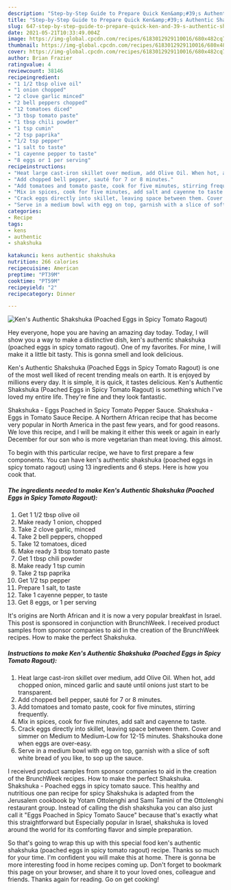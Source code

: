 ```yaml
---
description: "Step-by-Step Guide to Prepare Quick Ken&amp;#39;s Authentic Shakshuka (Poached Eggs in Spicy Tomato Ragout)"
title: "Step-by-Step Guide to Prepare Quick Ken&amp;#39;s Authentic Shakshuka (Poached Eggs in Spicy Tomato Ragout)"
slug: 647-step-by-step-guide-to-prepare-quick-ken-and-39-s-authentic-shakshuka-poached-eggs-in-spicy-tomato-ragout
date: 2021-05-21T10:33:49.004Z
image: https://img-global.cpcdn.com/recipes/6183012929110016/680x482cq70/kens-authentic-shakshuka-poached-eggs-in-spicy-tomato-ragout-recipe-main-photo.jpg
thumbnail: https://img-global.cpcdn.com/recipes/6183012929110016/680x482cq70/kens-authentic-shakshuka-poached-eggs-in-spicy-tomato-ragout-recipe-main-photo.jpg
cover: https://img-global.cpcdn.com/recipes/6183012929110016/680x482cq70/kens-authentic-shakshuka-poached-eggs-in-spicy-tomato-ragout-recipe-main-photo.jpg
author: Brian Frazier
ratingvalue: 4
reviewcount: 38146
recipeingredient:
- "1 1/2 tbsp olive oil"
- "1 onion chopped"
- "2 clove garlic minced"
- "2 bell peppers chopped"
- "12 tomatoes diced"
- "3 tbsp tomato paste"
- "1 tbsp chili powder"
- "1 tsp cumin"
- "2 tsp paprika"
- "1/2 tsp pepper"
- "1 salt to taste"
- "1 cayenne pepper to taste"
- "8 eggs or 1 per serving"
recipeinstructions:
- "Heat large cast-iron skillet over medium, add Olive Oil. When hot, add chopped onion, minced garlic and sauté until onions just start to be transparent."
- "Add chopped bell pepper, sauté for 7 or 8 minutes."
- "Add tomatoes and tomato paste, cook for five minutes, stirring frequently."
- "Mix in spices, cook for five minutes, add salt and cayenne to taste."
- "Crack eggs directly into skillet, leaving space between them. Cover and simmer on Medium to Medium-Low for 12-15 minutes. Shakshouka done when eggs are over-easy."
- "Serve in a medium bowl with egg on top, garnish with a slice of soft white bread of you like, to sop up the sauce."
categories:
- Recipe
tags:
- kens
- authentic
- shakshuka

katakunci: kens authentic shakshuka 
nutrition: 266 calories
recipecuisine: American
preptime: "PT39M"
cooktime: "PT59M"
recipeyield: "2"
recipecategory: Dinner

---
```



![Ken&#39;s Authentic Shakshuka (Poached Eggs in Spicy Tomato Ragout)](https://img-global.cpcdn.com/recipes/6183012929110016/680x482cq70/kens-authentic-shakshuka-poached-eggs-in-spicy-tomato-ragout-recipe-main-photo.jpg)

Hey everyone, hope you are having an amazing day today. Today, I will show you a way to make a distinctive dish, ken&#39;s authentic shakshuka (poached eggs in spicy tomato ragout). One of my favorites. For mine, I will make it a little bit tasty. This is gonna smell and look delicious.

Ken&#39;s Authentic Shakshuka (Poached Eggs in Spicy Tomato Ragout) is one of the most well liked of recent trending meals on earth. It is enjoyed by millions every day. It is simple, it is quick, it tastes delicious. Ken&#39;s Authentic Shakshuka (Poached Eggs in Spicy Tomato Ragout) is something which I've loved my entire life. They're fine and they look fantastic.

Shakshuka - Eggs Poached in Spicy Tomato Pepper Sauce. Shakshuka - Eggs in Tomato Sauce Recipe. A Northern African recipe that has become very popular in North America in the past few years, and for good reasons. We love this recipe, and I will be making it either this week or again in early December for our son who is more vegetarian than meat loving. this almost.


To begin with this particular recipe, we have to first prepare a few components. You can have ken&#39;s authentic shakshuka (poached eggs in spicy tomato ragout) using 13 ingredients and 6 steps. Here is how you cook that.

<!--inarticleads1-->

##### The ingredients needed to make Ken&#39;s Authentic Shakshuka (Poached Eggs in Spicy Tomato Ragout):

1. Get 1 1/2 tbsp olive oil
1. Make ready 1 onion, chopped
1. Take 2 clove garlic, minced
1. Take 2 bell peppers, chopped
1. Take 12 tomatoes, diced
1. Make ready 3 tbsp tomato paste
1. Get 1 tbsp chili powder
1. Make ready 1 tsp cumin
1. Take 2 tsp paprika
1. Get 1/2 tsp pepper
1. Prepare 1 salt, to taste
1. Take 1 cayenne pepper, to taste
1. Get 8 eggs, or 1 per serving


It&#39;s origins are North African and it is now a very popular breakfast in Israel. This post is sponsored in conjunction with BrunchWeek. I received product samples from sponsor companies to aid in the creation of the BrunchWeek recipes. How to make the perfect Shakshuka. 

<!--inarticleads2-->

##### Instructions to make Ken&#39;s Authentic Shakshuka (Poached Eggs in Spicy Tomato Ragout):

1. Heat large cast-iron skillet over medium, add Olive Oil. When hot, add chopped onion, minced garlic and sauté until onions just start to be transparent.
1. Add chopped bell pepper, sauté for 7 or 8 minutes.
1. Add tomatoes and tomato paste, cook for five minutes, stirring frequently.
1. Mix in spices, cook for five minutes, add salt and cayenne to taste.
1. Crack eggs directly into skillet, leaving space between them. Cover and simmer on Medium to Medium-Low for 12-15 minutes. Shakshouka done when eggs are over-easy.
1. Serve in a medium bowl with egg on top, garnish with a slice of soft white bread of you like, to sop up the sauce.


I received product samples from sponsor companies to aid in the creation of the BrunchWeek recipes. How to make the perfect Shakshuka. Shakshuka - Poached eggs in spicy tomato sauce. This healthy and nutritious one pan recipe for spicy Shakshuka is adapted from the Jerusalem cookbook by Yotam Ottolenghi and Sami Tamini of the Ottolenghi restaurant group. Instead of calling the dish shakshuka you can also just call it &#34;Eggs Poached in Spicy Tomato Sauce&#34; because that&#39;s exactly what this straightforward but Especially popular in Israel, shakshuka is loved around the world for its comforting flavor and simple preparation. 

So that's going to wrap this up with this special food ken&#39;s authentic shakshuka (poached eggs in spicy tomato ragout) recipe. Thanks so much for your time. I'm confident you will make this at home. There is gonna be more interesting food in home recipes coming up. Don't forget to bookmark this page on your browser, and share it to your loved ones, colleague and friends. Thanks again for reading. Go on get cooking!
